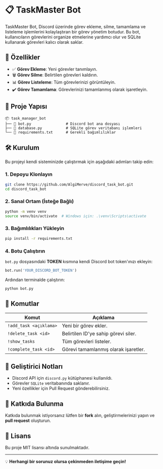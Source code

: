 # 📋 TaskMaster Bot

TaskMaster Bot, Discord üzerinde görev ekleme, silme, tamamlama ve listeleme işlemlerini kolaylaştıran bir görev yönetim botudur. Bu bot, kullanıcıların görevlerini organize etmelerine yardımcı olur ve SQLite kullanarak görevleri kalıcı olarak saklar.

## 🚀 Özellikler

- ✅ **Görev Ekleme**: Yeni görevler tanımlayın.
- 🗑️ **Görev Silme**: Belirtilen görevleri kaldırın.
- 📊 **Görev Listeleme**: Tüm görevlerinizi görüntüleyin.
- ✔️ **Görev Tamamlama**: Görevlerinizi tamamlanmış olarak işaretleyin.

## 📂 Proje Yapısı

```
📦 task_manager_bot
├── 📄 bot.py                # Discord bot ana dosyası
├── 📄 database.py           # SQLite görev veritabanı işlemleri
└── 📄 requirements.txt      # Gerekli bağımlılıklar
```

## 🛠️ Kurulum

Bu projeyi kendi sisteminizde çalıştırmak için aşağıdaki adımları takip edin:

### 1. Depoyu Klonlayın

```bash
git clone https://github.com/AlgiMerve/discord_task_bot.git
cd discord_task_bot
```

### 2. Sanal Ortam (İsteğe Bağlı)

```bash
python -m venv venv
source venv/bin/activate  # Windows için: .\venv\Scripts\activate
```

### 3. Bağımlılıkları Yükleyin

```bash
pip install -r requirements.txt
```

### 4. Botu Çalıştırın

`bot.py` dosyasındaki **TOKEN** kısmına kendi Discord bot token'ınızı ekleyin:

```python
bot.run('YOUR_DISCORD_BOT_TOKEN')
```

Ardından terminalde çalıştırın:

```bash
python bot.py
```

## 📖 Komutlar

| Komut              | Açıklama                            |
|--------------------|------------------------------------|
| `!add_task <açıklama>`   | Yeni bir görev ekler.               |
| `!delete_task <id>`      | Belirtilen ID'ye sahip görevi siler.|
| `!show_tasks`            | Tüm görevleri listeler.             |
| `!complete_task <id>`    | Görevi tamamlanmış olarak işaretler.|

## 🧰 Geliştirici Notları

- Discord API için `discord.py` kütüphanesi kullanıldı.
- Görevler `SQLite` veritabanında saklanır.
- Yeni özellikler için Pull Request gönderebilirsiniz.

## 🤝 Katkıda Bulunma

Katkıda bulunmak istiyorsanız lütfen bir **fork** alın, geliştirmelerinizi yapın ve **pull request** oluşturun.

## 📜 Lisans

Bu proje MIT lisansı altında sunulmaktadır.

---

💡 **Herhangi bir sorunuz olursa çekinmeden iletişime geçin!**
